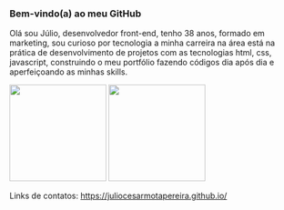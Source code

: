 ### Bem-vindo(a) ao meu GitHub

Olá sou Júlio, desenvolvedor front-end, tenho 38 anos, formado em marketing, sou curioso por tecnologia a minha carreira na área está na prática de desenvolvimento de projetos com as tecnologias html, css, javascript, construindo o meu portfólio fazendo códigos dia após dia e aperfeiçoando as minhas skills.
 
  
 <img height="170rem" src="https://streak-stats.demolab.com?user=juliocesarmotapereira&theme=dark&hide_border=true&border_radius=4&date_format=j%20M%5B%20Y%5D"> 
 
 <img height="170rem" src="https://github-readme-stats-git-masterrstaa-rickstaa.vercel.app/api/top-langs/?username=juliocesarmotapereira&layout=compact&langs_count=168&theme=dark&hide_border=true&border_radius=4&date_format=j%20M%5B%20Y%5D"/>


Links de contatos: https://juliocesarmotapereira.github.io/
